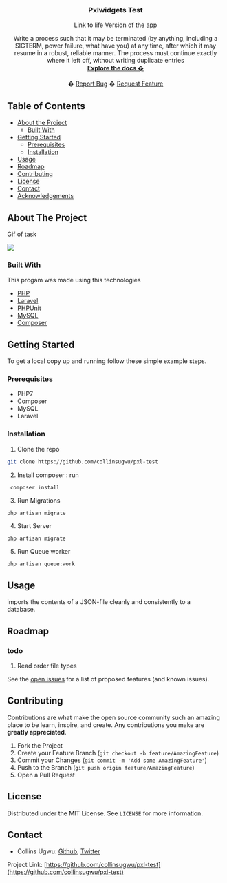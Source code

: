 <!-- PROJECT SHIELDS -->
<!--
*** I'm using markdown "reference style" links for readability.
*** Reference links are enclosed in brackets [ ] instead of parentheses ( ).
*** See the bottom of this document for the declaration of the reference variables
*** for contributors-url, forks-url, etc. This is an optional, concise syntax you may use.
*** https://www.markdownguide.org/basic-syntax/#reference-style-links
-->

<!-- PROJECT LOGO -->
<br />
<p align="center">
  <h3 align="center">Pxlwidgets Test</h3>
  <p align="center">Link to life Version of the <a href="#">app</a></p>
  <p align="center">
    Write	a	process	such	that	it	may	be	terminated	(by	anything,	including	a	
    SIGTERM,	power	failure, what	have	you)	at	any	time,	after	which	it	may	resume	in	a	
    robust,	reliable	manner.	The	process	must	continue	exactly	where	it	left	off,	without	
    writing	duplicate	entries    <br />
    <a href="https://github.com/collinsugwu/tix.africa-test/blob/master/README.md"><strong>Explore the docs �</strong></a>
    <br />
    <br />
    �
    <a href="https://github.com/collinsugwu/pxl-test/issues">Report Bug</a>
    �
    <a href="https://github.com/collinsugwu/pxl-test/issues">Request Feature</a>
  </p>
</p>



<!-- TABLE OF CONTENTS -->
## Table of Contents

* [About the Project](#about-the-project)
  * [Built With](#built-with)
* [Getting Started](#getting-started)
  * [Prerequisites](#prerequisites)
  * [Installation](#installation)
* [Usage](#usage)
* [Roadmap](#roadmap)
* [Contributing](#contributing)
* [License](#license)
* [Contact](#contact)
* [Acknowledgements](#acknowledgements)



<!-- ABOUT THE PROJECT -->
## About The Project
<p>Gif of task</p>
<img src="https://res.cloudinary.com/job-boards/image/upload/v1616962698/test_mzc6wy.gif">


### Built With
This progam was made using this technologies
* [PHP](https://www.php.net/)
* [Laravel](https://laravel.com/)
* [PHPUnit](https://phpunit.de/)
* [MySQL](https://dev.mysql.com/)
* [Composer](https://getcomposer.org/)

<!-- GETTING STARTED -->
## Getting Started

To get a local copy up and running follow these simple example steps.

### Prerequisites

* PHP7
* Composer
* MySQL
* Laravel

### Installation

<!-- 1. Get a free API Key at [https://example.com](https://example.com) -->
1. Clone the repo
```sh
git clone https://github.com/collinsugwu/pxl-test
```
2. Install composer : run
```sh
 composer install
``` 

3. Run Migrations
```
php artisan migrate
```
4. Start Server
```
php artisan migrate
```
5. Run Queue worker
```
php artisan queue:work
```
<!-- USAGE EXAMPLES -->
## Usage
 imports	the	contents	of	a	JSON-file	cleanly	and	consistently	to	a	
  database.

<!-- ROADMAP -->
## Roadmap
### todo
1. Read order file types

See the [open issues](https://github.com/collinsugwu/pxl-test/issues) for a list of proposed features (and known issues).


<!-- CONTRIBUTING -->
## Contributing

Contributions are what make the open source community such an amazing place to be learn, inspire, and create. Any contributions you make are **greatly appreciated**.

1. Fork the Project
2. Create your Feature Branch (`git checkout -b feature/AmazingFeature`)
3. Commit your Changes (`git commit -m 'Add some AmazingFeature'`)
4. Push to the Branch (`git push origin feature/AmazingFeature`)
5. Open a Pull Request



<!-- LICENSE -->
## License

Distributed under the MIT License. See `LICENSE` for more information.


<!-- CONTACT -->
## Contact


* Collins Ugwu: [Github](https://github.com/collinsugwu), [Twitter](https://twitter.com/collinsugwu_me)

Project Link: [https://github.com/collinsugwu/pxl-test](https://github.com/collinsugwu/pxl-test)

<!-- ACKNOWLEDGEMENTS -->
